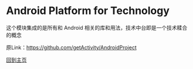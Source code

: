 # Android Platform for Technology

这个模块集成的是所有和 Android 相关的库和用法，技术中台即是一个技术糅合的概念

原Link：https://github.com/getActivity/AndroidProject

[回到主页](README.md)
